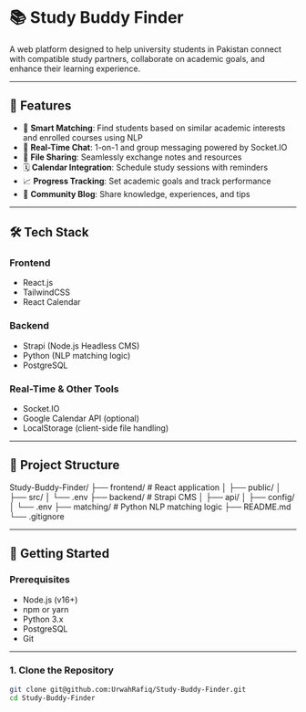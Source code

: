 # 📚 Study Buddy Finder

A web platform designed to help university students in Pakistan connect with compatible study partners, collaborate on academic goals, and enhance their learning experience.

---

## 🌟 Features

- 👥 **Smart Matching**: Find students based on similar academic interests and enrolled courses using NLP
- 💬 **Real-Time Chat**: 1-on-1 and group messaging powered by Socket.IO
- 📁 **File Sharing**: Seamlessly exchange notes and resources
- 🗓️ **Calendar Integration**: Schedule study sessions with reminders
- 📈 **Progress Tracking**: Set academic goals and track performance
- 📝 **Community Blog**: Share knowledge, experiences, and tips

---

## 🛠️ Tech Stack

### Frontend
- React.js
- TailwindCSS
- React Calendar

### Backend
- Strapi (Node.js Headless CMS)
- Python (NLP matching logic)
- PostgreSQL

### Real-Time & Other Tools
- Socket.IO
- Google Calendar API (optional)
- LocalStorage (client-side file handling)

---

## 📂 Project Structure
Study-Buddy-Finder/
├── frontend/ # React application
│ ├── public/
│ ├── src/
│ └── .env
├── backend/ # Strapi CMS
│ ├── api/
│ ├── config/
│ └── .env
├── matching/ # Python NLP matching logic
├── README.md
└── .gitignore


---

## 🚀 Getting Started

### Prerequisites
- Node.js (v16+)
- npm or yarn
- Python 3.x
- PostgreSQL
- Git

---

### 1. Clone the Repository

```bash
git clone git@github.com:UrwahRafiq/Study-Buddy-Finder.git
cd Study-Buddy-Finder
